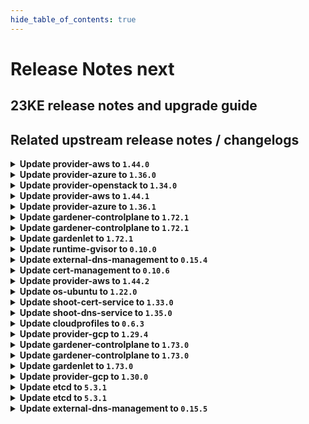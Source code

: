 ```yaml
---
hide_table_of_contents: true
---
```


# Release Notes next

## 23KE release notes and upgrade guide

## Related upstream release notes / changelogs


<details>
<summary><b>Update provider-aws to <code>1.44.0</code></b></summary>

# [gardener-extension-provider-aws]
## ✨ New Features
* *[USER]* Enable awslabs/volume-modifier-for-k8s by default ([gardener/gardener-extension-provider-aws#754](https://github.com/gardener/gardener-extension-provider-aws/pull/754), [@kon-angelo](https://github.com/kon-angelo))
* *[OPERATOR]* Flow-based infrastructure reconciliation without Terraformer ([gardener/gardener-extension-provider-aws#603](https://github.com/gardener/gardener-extension-provider-aws/pull/603), [@MartinWeindel](https://github.com/MartinWeindel))
## 🐛 Bug Fixes
* *[OPERATOR]* Allow patching events for aws-custom-route-controller ([gardener/gardener-extension-provider-aws#742](https://github.com/gardener/gardener-extension-provider-aws/pull/742), [@MartinWeindel](https://github.com/MartinWeindel))
## 📖 Documentation
* *[DEPENDENCY]* The flags which went out-of-support in MCM v0.49.0 have been cleaned up from MCM deployment yaml. ([gardener/gardener-extension-provider-aws#739](https://github.com/gardener/gardener-extension-provider-aws/pull/739), [@himanshu-kun](https://github.com/himanshu-kun))
## 🏃 Others
* *[OPERATOR]* Block public access for newly created S3 buckets. ([gardener/gardener-extension-provider-aws#738](https://github.com/gardener/gardener-extension-provider-aws/pull/738), [@shreyas-s-rao](https://github.com/shreyas-s-rao))
* *[OPERATOR]* The admission/validation component is now adapted such that it works well in garden cluster with enabled `NetworkPolicy` protection (default since `gardener/gardener@v1.71` when garden cluster is managed by `gardener-operator`). ([gardener/gardener-extension-provider-aws#747](https://github.com/gardener/gardener-extension-provider-aws/pull/747), [@rfranzke](https://github.com/rfranzke))
* *[OPERATOR]* Update go to `v1.20.4` ([gardener/gardener-extension-provider-aws#753](https://github.com/gardener/gardener-extension-provider-aws/pull/753), [@kon-angelo](https://github.com/kon-angelo))
* *[OPERATOR]* Update ebs driver to `v1.19.0` ([gardener/gardener-extension-provider-aws#754](https://github.com/gardener/gardener-extension-provider-aws/pull/754), [@kon-angelo](https://github.com/kon-angelo))
* *[OPERATOR]* The following images have been updated: ([gardener/gardener-extension-provider-aws#757](https://github.com/gardener/gardener-extension-provider-aws/pull/757), [@dkistner](https://github.com/dkistner))
  * mtu-customizer: alpine:3.16.2  → alpine:3.18.0
* *[OPERATOR]* provider-aws does now define proper `create` and `delete` timeouts for `aws_internet_gateway`. Now, these timeouts are aligned with the terraformer's timeout. Previously the timeouts were not aligned and provider-aws was not able to properly report the `aws_internet_gateway` related error. ([gardener/gardener-extension-provider-aws#761](https://github.com/gardener/gardener-extension-provider-aws/pull/761), [@ialidzhikov](https://github.com/ialidzhikov))
* *[DEPENDENCY]* The following dependency is updated: ([gardener/gardener-extension-provider-aws#749](https://github.com/gardener/gardener-extension-provider-aws/pull/749), [@shafeeqes](https://github.com/shafeeqes))
  * github.com/gardener/gardener: v1.67.1 -> v1.71.0
  * k8s.io/* : v0.26.2 -> v0.26.3
  * sigs.k8s.io/controller-runtime: v0.14.5-> v0.14.6
# [aws-custom-route-controller]
## 🏃 Others
* *[OPERATOR]* Update builder image from `golang:1.20.2` to `golang:1.20.4` ([gardener/aws-custom-route-controller#14](https://github.com/gardener/aws-custom-route-controller/pull/14), [@MartinWeindel](https://github.com/MartinWeindel))
* *[OPERATOR]* updated kubernetes dependencies from `v0.25.4` to `v0.26.4` ([gardener/aws-custom-route-controller#15](https://github.com/gardener/aws-custom-route-controller/pull/15), [@MartinWeindel](https://github.com/MartinWeindel))
* *[OPERATOR]* improved timestamp format for JSON logging; added command-line options for log level and format. ([gardener/aws-custom-route-controller#15](https://github.com/gardener/aws-custom-route-controller/pull/15), [@MartinWeindel](https://github.com/MartinWeindel))
# [machine-controller-manager]
## ⚠️ Breaking Changes
* *[OPERATOR]* Removal of the following flags (and corresponding fields in associated structs): 'machine-creation-timeout' 'machine-drain-timeout', 'machine-pv-detach-timeout', 'machine-health-timeout=10m', 'machine-safety-apiserver-statuscheck-timeout', 'machine-safety-apiserver-statuscheck-period', 'machine-safety-orphan-vms-period', 'machine-max-evict-retries', 'node-conditions', 'bootstrap-token-auth-extra-groups', 'delete-migrated-machine-class'. The MCM no longer accepts these flags since these are options handled by the Machine Controller invoked by platform specific provider launchers. ([gardener/machine-controller-manager#769](https://github.com/gardener/machine-controller-manager/pull/769), [@elankath](https://github.com/elankath))
* *[DEVELOPER]* Deletion of 'Driver.GenerateMachineClassForMigration'. Providers need to adapt to this. ([gardener/machine-controller-manager#769](https://github.com/gardener/machine-controller-manager/pull/769), [@elankath](https://github.com/elankath))
## ✨ New Features
* *[USER]* Machine object won't turn from `Pending`  to `Running` state if `node.gardener.cloud/critical-components-not-ready` taint is there on the corresponding node. ([gardener/machine-controller-manager#778](https://github.com/gardener/machine-controller-manager/pull/778), [@SimonKienzler](https://github.com/SimonKienzler))
## 🐛 Bug Fixes
* *[USER]* An edge case where all the machineSets were scaled down to zero has been dealt with. ([gardener/machine-controller-manager#803](https://github.com/gardener/machine-controller-manager/pull/803), [@himanshu-kun](https://github.com/himanshu-kun))
* *[USER]* Fix a bug in the bootstrap token creation that caused node to not be able to join the cluster due to an expired bootstrap token. ([gardener/machine-controller-manager#773](https://github.com/gardener/machine-controller-manager/pull/773), [@schrodit](https://github.com/schrodit))
* *[USER]* An edge case where all the machineSets were scaled down to zero has been dealt with. ([gardener/machine-controller-manager#804](https://github.com/gardener/machine-controller-manager/pull/804), [@himanshu-kun](https://github.com/himanshu-kun))
* *[USER]* An edge case where outdated DesiredReplicas annotation blocked a rolling update is fixed. ([gardener/machine-controller-manager#822](https://github.com/gardener/machine-controller-manager/pull/822), [@rishabh-11](https://github.com/rishabh-11))
* *[OPERATOR]* An issue causing nil pointer panic on scaleup of the machinedeployment along with trigger of rolling update, is fixed ([gardener/machine-controller-manager#817](https://github.com/gardener/machine-controller-manager/pull/817), [@himanshu-kun](https://github.com/himanshu-kun))
## 📖 Documentation
* *[DEVELOPER]* Added proposal for hot-update of resources (instance/Nic/Disk) ([gardener/machine-controller-manager#761](https://github.com/gardener/machine-controller-manager/pull/761), [@himanshu-kun](https://github.com/himanshu-kun))
## 🏃 Others
* *[OPERATOR]* `CrashloopBackoff` machines will turn to `Running` quicker ([gardener/machine-controller-manager#806](https://github.com/gardener/machine-controller-manager/pull/806), [@rishabh-11](https://github.com/rishabh-11))
* *[OPERATOR]* CVE categorization for MCM has been added. ([gardener/machine-controller-manager#791](https://github.com/gardener/machine-controller-manager/pull/791), [@dkistner](https://github.com/dkistner))
* *[DEVELOPER]* The API generation now works again. Previously the API docs was generated to a location that was ignored by git and other API docs file was maintained. ([gardener/machine-controller-manager#800](https://github.com/gardener/machine-controller-manager/pull/800), [@ialidzhikov](https://github.com/ialidzhikov))
* *[DEVELOPER]* Bump `k8s.io/*` dependencies to v1.26.2 ([gardener/machine-controller-manager#792](https://github.com/gardener/machine-controller-manager/pull/792), [@afritzler](https://github.com/afritzler))
# [machine-controller-manager-provider-aws]
## ⚠️ Breaking Changes
* *[OPERATOR]* Support for migration of machineClass is dropped by the mcm-provider ([gardener/machine-controller-manager-provider-aws#118](https://github.com/gardener/machine-controller-manager-provider-aws/pull/118), [@himanshu-kun](https://github.com/himanshu-kun))
## 🐛 Bug Fixes
* *[OPERATOR]* Fix handling of capacity reservations in `MachineClass` that prevented correct scale up ([gardener/machine-controller-manager-provider-aws#115](https://github.com/gardener/machine-controller-manager-provider-aws/pull/115), [@saley89](https://github.com/saley89))
## 🏃 Others
* *[OPERATOR]* Updated golang version to 1.20.4 ([gardener/machine-controller-manager-provider-aws#121](https://github.com/gardener/machine-controller-manager-provider-aws/pull/121), [@rishabh-11](https://github.com/rishabh-11))
* *[DEPENDENCY]* upgraded dependency: ([gardener/machine-controller-manager-provider-aws#118](https://github.com/gardener/machine-controller-manager-provider-aws/pull/118), [@himanshu-kun](https://github.com/himanshu-kun))
  * github.com/gardener/machine-controller-manager -> v0.49.1
# [terraformer]
## 🏃 Others
* *[OPERATOR]* Update alpine base image to `v3.17.3` ([gardener/terraformer#136](https://github.com/gardener/terraformer/pull/136), [@kon-angelo](https://github.com/kon-angelo))
* *[OPERATOR]* Terrafomer base image has been updated from `alpine:3.17.2` to `alpine:3.18.0` ([gardener/terraformer#137](https://github.com/gardener/terraformer/pull/137), [@MartinWeindel](https://github.com/MartinWeindel))
* *[OPERATOR]* Builder base image has been updated from `golang:1.19.6` to `golang:1.20.4` ([gardener/terraformer#137](https://github.com/gardener/terraformer/pull/137), [@MartinWeindel](https://github.com/MartinWeindel))
* *[OPERATOR]* Gardener dependency has been updated from `v1.59.1` to `v1.71.2` ([gardener/terraformer#137](https://github.com/gardener/terraformer/pull/137), [@MartinWeindel](https://github.com/MartinWeindel))

</details>

<details>
<summary><b>Update provider-azure to <code>1.36.0</code></b></summary>

# [gardener-extension-provider-azure]
## 📖 Documentation
* *[DEPENDENCY]* The flags which went out-of-support in MCM v0.49.0 have been cleaned up from MCM deployment yaml. ([gardener/gardener-extension-provider-azure#674](https://github.com/gardener/gardener-extension-provider-azure/pull/674), [@himanshu-kun](https://github.com/himanshu-kun))
## 🏃 Others
* *[OPERATOR]* The admission/validation component is now adapted such that it works well in garden cluster with enabled `NetworkPolicy` protection (default since `gardener/gardener@v1.71` when garden cluster is managed by `gardener-operator`). ([gardener/gardener-extension-provider-azure#683](https://github.com/gardener/gardener-extension-provider-azure/pull/683), [@rfranzke](https://github.com/rfranzke))
* *[OPERATOR]* The following dependency has been updated: ([gardener/gardener-extension-provider-azure#685](https://github.com/gardener/gardener-extension-provider-azure/pull/685), [@acumino](https://github.com/acumino))
  * github.com/gardener/gardener 1.67.1 -> 1.70.2
* *[OPERATOR]* Update golang to `v1.20.4` ([gardener/gardener-extension-provider-azure#690](https://github.com/gardener/gardener-extension-provider-azure/pull/690), [@kon-angelo](https://github.com/kon-angelo))
* *[OPERATOR]* Update cloud-controller-manager `v1.24.17` -> `v1.24.20` ([gardener/gardener-extension-provider-azure#691](https://github.com/gardener/gardener-extension-provider-azure/pull/691), [@kon-angelo](https://github.com/kon-angelo))
* *[OPERATOR]* Update cloud-controller-manager `v1.25.11` -> `v1.25.14` ([gardener/gardener-extension-provider-azure#691](https://github.com/gardener/gardener-extension-provider-azure/pull/691), [@kon-angelo](https://github.com/kon-angelo))
* *[OPERATOR]* Update cloud-controller-manager `v1.26.7` -> `v1.26.10` ([gardener/gardener-extension-provider-azure#691](https://github.com/gardener/gardener-extension-provider-azure/pull/691), [@kon-angelo](https://github.com/kon-angelo))
* *[OPERATOR]* Update azurefile-csi `v1.26.1` -> `v1.28.0` ([gardener/gardener-extension-provider-azure#691](https://github.com/gardener/gardener-extension-provider-azure/pull/691), [@kon-angelo](https://github.com/kon-angelo))
* *[OPERATOR]* Prevent shoot clusters from being configured with calico and overlay network as this is not supported on azure ([gardener/gardener-extension-provider-azure#669](https://github.com/gardener/gardener-extension-provider-azure/pull/669), [@ScheererJ](https://github.com/ScheererJ))
* *[OPERATOR]* Restore terraform behavior to delete the azure resource group even if it contains other resources. ([gardener/gardener-extension-provider-azure#671](https://github.com/gardener/gardener-extension-provider-azure/pull/671), [@kon-angelo](https://github.com/kon-angelo))
# [machine-controller-manager]
## ⚠️ Breaking Changes
* *[OPERATOR]* Removal of the following flags (and corresponding fields in associated structs): 'machine-creation-timeout' 'machine-drain-timeout', 'machine-pv-detach-timeout', 'machine-health-timeout=10m', 'machine-safety-apiserver-statuscheck-timeout', 'machine-safety-apiserver-statuscheck-period', 'machine-safety-orphan-vms-period', 'machine-max-evict-retries', 'node-conditions', 'bootstrap-token-auth-extra-groups', 'delete-migrated-machine-class'. The MCM no longer accepts these flags since these are options handled by the Machine Controller invoked by platform specific provider launchers. ([gardener/machine-controller-manager#769](https://github.com/gardener/machine-controller-manager/pull/769), [@elankath](https://github.com/elankath))
* *[DEVELOPER]* Deletion of 'Driver.GenerateMachineClassForMigration'. Providers need to adapt to this. ([gardener/machine-controller-manager#769](https://github.com/gardener/machine-controller-manager/pull/769), [@elankath](https://github.com/elankath))
## ✨ New Features
* *[USER]* Machine object won't turn from `Pending`  to `Running` state if `node.gardener.cloud/critical-components-not-ready` taint is there on the corresponding node. ([gardener/machine-controller-manager#778](https://github.com/gardener/machine-controller-manager/pull/778), [@SimonKienzler](https://github.com/SimonKienzler))
## 🐛 Bug Fixes
* *[USER]* An edge case where all the machineSets were scaled down to zero has been dealt with. ([gardener/machine-controller-manager#804](https://github.com/gardener/machine-controller-manager/pull/804), [@himanshu-kun](https://github.com/himanshu-kun))
* *[USER]* An edge case where outdated DesiredReplicas annotation blocked a rolling update is fixed. ([gardener/machine-controller-manager#822](https://github.com/gardener/machine-controller-manager/pull/822), [@rishabh-11](https://github.com/rishabh-11))
* *[USER]* An edge case where all the machineSets were scaled down to zero has been dealt with. ([gardener/machine-controller-manager#803](https://github.com/gardener/machine-controller-manager/pull/803), [@himanshu-kun](https://github.com/himanshu-kun))
* *[USER]* Fix a bug in the bootstrap token creation that caused node to not be able to join the cluster due to an expired bootstrap token. ([gardener/machine-controller-manager#773](https://github.com/gardener/machine-controller-manager/pull/773), [@schrodit](https://github.com/schrodit))
* *[OPERATOR]* An issue causing nil pointer panic on scaleup of the machinedeployment along with trigger of rolling update, is fixed ([gardener/machine-controller-manager#817](https://github.com/gardener/machine-controller-manager/pull/817), [@himanshu-kun](https://github.com/himanshu-kun))
## 📖 Documentation
* *[DEVELOPER]* Added proposal for hot-update of resources (instance/Nic/Disk) ([gardener/machine-controller-manager#761](https://github.com/gardener/machine-controller-manager/pull/761), [@himanshu-kun](https://github.com/himanshu-kun))
## 🏃 Others
* *[OPERATOR]* `CrashloopBackoff` machines will turn to `Running` quicker ([gardener/machine-controller-manager#806](https://github.com/gardener/machine-controller-manager/pull/806), [@rishabh-11](https://github.com/rishabh-11))
* *[OPERATOR]* CVE categorization for MCM has been added. ([gardener/machine-controller-manager#791](https://github.com/gardener/machine-controller-manager/pull/791), [@dkistner](https://github.com/dkistner))
* *[DEVELOPER]* The API generation now works again. Previously the API docs was generated to a location that was ignored by git and other API docs file was maintained. ([gardener/machine-controller-manager#800](https://github.com/gardener/machine-controller-manager/pull/800), [@ialidzhikov](https://github.com/ialidzhikov))
* *[DEVELOPER]* Bump `k8s.io/*` dependencies to v1.26.2 ([gardener/machine-controller-manager#792](https://github.com/gardener/machine-controller-manager/pull/792), [@afritzler](https://github.com/afritzler))
# [machine-controller-manager-provider-azure]
## ⚠️ Breaking Changes
* *[OPERATOR]* Support for migration of machineClass is dropped by the mcm-provider ([gardener/machine-controller-manager-provider-azure#96](https://github.com/gardener/machine-controller-manager-provider-azure/pull/96), [@himanshu-kun](https://github.com/himanshu-kun))
## 🏃 Others
* *[USER]* Updated golang version to 1.20.4 ([gardener/machine-controller-manager-provider-azure#99](https://github.com/gardener/machine-controller-manager-provider-azure/pull/99), [@rishabh-11](https://github.com/rishabh-11))
* *[OPERATOR]* CVE categorization for mcm-provider-azure has been added. ([gardener/machine-controller-manager-provider-azure#82](https://github.com/gardener/machine-controller-manager-provider-azure/pull/82), [@dkistner](https://github.com/dkistner))
* *[OPERATOR]* removed the use of `defer` in printing logs for resource creation methods ([gardener/machine-controller-manager-provider-azure#87](https://github.com/gardener/machine-controller-manager-provider-azure/pull/87), [@rishabh-11](https://github.com/rishabh-11))
* *[DEPENDENCY]* upgraded dependency: ([gardener/machine-controller-manager-provider-azure#96](https://github.com/gardener/machine-controller-manager-provider-azure/pull/96), [@himanshu-kun](https://github.com/himanshu-kun))
  * github.com/gardener/machine-controller-manager -> v0.49.1
## 📰 Noteworthy
* *[USER]* Fixed VM creation and update when `sshAccess` is disabled. ([gardener/machine-controller-manager-provider-azure#80](https://github.com/gardener/machine-controller-manager-provider-azure/pull/80), [@AleksandarSavchev](https://github.com/AleksandarSavchev))
# [terraformer]
## 🏃 Others
* *[OPERATOR]* Update alpine base image to `v3.17.3` ([gardener/terraformer#136](https://github.com/gardener/terraformer/pull/136), [@kon-angelo](https://github.com/kon-angelo))
* *[OPERATOR]* Terrafomer base image has been updated from `alpine:3.17.2` to `alpine:3.18.0` ([gardener/terraformer#137](https://github.com/gardener/terraformer/pull/137), [@MartinWeindel](https://github.com/MartinWeindel))
* *[OPERATOR]* Builder base image has been updated from `golang:1.19.6` to `golang:1.20.4` ([gardener/terraformer#137](https://github.com/gardener/terraformer/pull/137), [@MartinWeindel](https://github.com/MartinWeindel))
* *[OPERATOR]* Gardener dependency has been updated from `v1.59.1` to `v1.71.2` ([gardener/terraformer#137](https://github.com/gardener/terraformer/pull/137), [@MartinWeindel](https://github.com/MartinWeindel))

</details>

<details>
<summary><b>Update provider-openstack to <code>1.34.0</code></b></summary>

# [gardener-extension-provider-openstack]
## 🐛 Bug Fixes
* *[USER]* Allow changing share network section in `InfrastructureConfig` for existing cluster. ([gardener/gardener-extension-provider-openstack#633](https://github.com/gardener/gardener-extension-provider-openstack/pull/633), [@MartinWeindel](https://github.com/MartinWeindel))
* *[OPERATOR]* Add missing network policy labels to extension controller pod template ([gardener/gardener-extension-provider-openstack#607](https://github.com/gardener/gardener-extension-provider-openstack/pull/607), [@afritzler](https://github.com/afritzler))
## 📖 Documentation
* *[DEPENDENCY]* The flags which went out-of-support in MCM v0.49.0 have been cleaned up from MCM deployment yaml. ([gardener/gardener-extension-provider-openstack#610](https://github.com/gardener/gardener-extension-provider-openstack/pull/610), [@himanshu-kun](https://github.com/himanshu-kun))
## 🏃 Others
* *[OPERATOR]* Add topology awareness support for Manila ([gardener/gardener-extension-provider-openstack#613](https://github.com/gardener/gardener-extension-provider-openstack/pull/613), [@kon-angelo](https://github.com/kon-angelo))
* *[OPERATOR]* Add observability configuration for Manila CSI Driver. ([gardener/gardener-extension-provider-openstack#614](https://github.com/gardener/gardener-extension-provider-openstack/pull/614), [@kon-angelo](https://github.com/kon-angelo))
* *[OPERATOR]* The admission/validation component is now adapted such that it works well in garden cluster with enabled `NetworkPolicy` protection (default since `gardener/gardener@v1.71` when garden cluster is managed by `gardener-operator`). ([gardener/gardener-extension-provider-openstack#620](https://github.com/gardener/gardener-extension-provider-openstack/pull/620), [@rfranzke](https://github.com/rfranzke))
* *[OPERATOR]* Restrict security group ingress port-range to kubernetes node-port range ([gardener/gardener-extension-provider-openstack#621](https://github.com/gardener/gardener-extension-provider-openstack/pull/621), [@tedteng](https://github.com/tedteng))
* *[OPERATOR]* add a bastion ingress rule in the worker node security group to establish the ssh connection to fit different networks. ([gardener/gardener-extension-provider-openstack#621](https://github.com/gardener/gardener-extension-provider-openstack/pull/621), [@tedteng](https://github.com/tedteng))
* *[OPERATOR]* The bastion with try to reserve Floating IPs from the router's external subnet ([gardener/gardener-extension-provider-openstack#623](https://github.com/gardener/gardener-extension-provider-openstack/pull/623), [@kon-angelo](https://github.com/kon-angelo))
* *[OPERATOR]* Update golang to `v1.20.4` ([gardener/gardener-extension-provider-openstack#627](https://github.com/gardener/gardener-extension-provider-openstack/pull/627), [@kon-angelo](https://github.com/kon-angelo))
* *[DEPENDENCY]* The following dependency is updated: ([gardener/gardener-extension-provider-openstack#624](https://github.com/gardener/gardener-extension-provider-openstack/pull/624), [@shafeeqes](https://github.com/shafeeqes))
  * github.com/gardener/gardener: v1.67.1 -> v1.71.0
  * k8s.io/* : v0.26.2 -> v0.26.3
  * sigs.k8s.io/controller-runtime: v0.14.5-> v0.14.6
# [machine-controller-manager]
## ⚠️ Breaking Changes
* *[USER]* `node` field is removed from machine status. controller will now depend on the node label which already was present in the machine object's metadata. If you(or your controller) are dependent on the `status.node` field of the machine object, then kindly use `node` label under `.metadata.labels` ([gardener/machine-controller-manager#745](https://github.com/gardener/machine-controller-manager/pull/745), [@rishabh-11](https://github.com/rishabh-11))
* *[OPERATOR]* Removal of the following flags (and corresponding fields in associated structs): 'machine-creation-timeout' 'machine-drain-timeout', 'machine-pv-detach-timeout', 'machine-health-timeout=10m', 'machine-safety-apiserver-statuscheck-timeout', 'machine-safety-apiserver-statuscheck-period', 'machine-safety-orphan-vms-period', 'machine-max-evict-retries', 'node-conditions', 'bootstrap-token-auth-extra-groups', 'delete-migrated-machine-class'. The MCM no longer accepts these flags since these are options handled by the Machine Controller invoked by platform specific provider launchers. ([gardener/machine-controller-manager#769](https://github.com/gardener/machine-controller-manager/pull/769), [@elankath](https://github.com/elankath))
* *[DEVELOPER]* Deletion of 'Driver.GenerateMachineClassForMigration'. Providers need to adapt to this. ([gardener/machine-controller-manager#769](https://github.com/gardener/machine-controller-manager/pull/769), [@elankath](https://github.com/elankath))
## ✨ New Features
* *[USER]* Machine object won't turn from `Pending`  to `Running` state if `node.gardener.cloud/critical-components-not-ready` taint is there on the corresponding node. ([gardener/machine-controller-manager#778](https://github.com/gardener/machine-controller-manager/pull/778), [@SimonKienzler](https://github.com/SimonKienzler))
* *[USER]* MachineDeployment would now have `Progressing` condition even when no progress Deadline is specified. This condition would never go to the reason `ProgressDeadlineExceeded` in that case. ([gardener/machine-controller-manager#762](https://github.com/gardener/machine-controller-manager/pull/762), [@himanshu-kun](https://github.com/himanshu-kun))
* *[OPERATOR]* Using `kubectl get machines` will display `Node` of the corresponding machine as a column. If `-owide` flag is used then the corresponding `ProviderID` will also be displayed. ([gardener/machine-controller-manager#746](https://github.com/gardener/machine-controller-manager/pull/746), [@rishabh-11](https://github.com/rishabh-11))
* *[OPERATOR]* Added new short names for machine(mc), machineClass(mcc), machineDeployment(mcd), and machineSet(mcs) resources. ([gardener/machine-controller-manager#749](https://github.com/gardener/machine-controller-manager/pull/749), [@rishabh-11](https://github.com/rishabh-11))
## 🐛 Bug Fixes
* *[USER]* An edge case where all the machineSets were scaled down to zero has been dealt with. ([gardener/machine-controller-manager#803](https://github.com/gardener/machine-controller-manager/pull/803), [@himanshu-kun](https://github.com/himanshu-kun))
* *[USER]* Fix a bug in the bootstrap token creation that caused node to not be able to join the cluster due to an expired bootstrap token. ([gardener/machine-controller-manager#773](https://github.com/gardener/machine-controller-manager/pull/773), [@schrodit](https://github.com/schrodit))
* *[USER]* Fix a bug in the bootstrap token creation that caused node to not be able to join the cluster due to an expired bootstrap token. ([gardener/machine-controller-manager#777](https://github.com/gardener/machine-controller-manager/pull/777), [@himanshu-kun](https://github.com/himanshu-kun))
* *[USER]* An edge case where all the machineSets were scaled down to zero has been dealt with. ([gardener/machine-controller-manager#804](https://github.com/gardener/machine-controller-manager/pull/804), [@himanshu-kun](https://github.com/himanshu-kun))
* *[USER]* An edge case where outdated DesiredReplicas annotation blocked a rolling update is fixed. ([gardener/machine-controller-manager#822](https://github.com/gardener/machine-controller-manager/pull/822), [@rishabh-11](https://github.com/rishabh-11))
* *[OPERATOR]* An issue causing nil pointer panic on scaleup of the machinedeployment along with trigger of rolling update, is fixed ([gardener/machine-controller-manager#817](https://github.com/gardener/machine-controller-manager/pull/817), [@himanshu-kun](https://github.com/himanshu-kun))
## 📖 Documentation
* *[DEVELOPER]* Added proposal for hot-update of resources (instance/Nic/Disk) ([gardener/machine-controller-manager#761](https://github.com/gardener/machine-controller-manager/pull/761), [@himanshu-kun](https://github.com/himanshu-kun))
## 🏃 Others
* *[USER]* Updated golang version to v1.19.2 ([gardener/machine-controller-manager#753](https://github.com/gardener/machine-controller-manager/pull/753), [@rishabh-11](https://github.com/rishabh-11))
* *[USER]* If during a rolling update scale-up is done, MCM scales up only the new machineSet, while in case of scale-down the scale-down amount is split among old machineSets, in proportion to their sizes. ([gardener/machine-controller-manager#765](https://github.com/gardener/machine-controller-manager/pull/765), [@himanshu-kun](https://github.com/himanshu-kun))
* *[OPERATOR]* `CrashloopBackoff` machines will turn to `Running` quicker ([gardener/machine-controller-manager#806](https://github.com/gardener/machine-controller-manager/pull/806), [@rishabh-11](https://github.com/rishabh-11))
* *[OPERATOR]* CVE categorization for MCM has been added. ([gardener/machine-controller-manager#791](https://github.com/gardener/machine-controller-manager/pull/791), [@dkistner](https://github.com/dkistner))
* *[DEVELOPER]* The API generation now works again. Previously the API docs was generated to a location that was ignored by git and other API docs file was maintained. ([gardener/machine-controller-manager#800](https://github.com/gardener/machine-controller-manager/pull/800), [@ialidzhikov](https://github.com/ialidzhikov))
* *[DEVELOPER]* Bump `k8s.io/*` dependencies to v1.26.2 ([gardener/machine-controller-manager#792](https://github.com/gardener/machine-controller-manager/pull/792), [@afritzler](https://github.com/afritzler))
* *[DEVELOPER]* go version updated to 1.19.4 in pipeline and Dockerfile ([gardener/machine-controller-manager#766](https://github.com/gardener/machine-controller-manager/pull/766), [@himanshu-kun](https://github.com/himanshu-kun))
# [machine-controller-manager-provider-openstack]
## ⚠️ Breaking Changes
* *[OPERATOR]* Support for migration of machineClass is dropped by the mcm-provider ([gardener/machine-controller-manager-provider-openstack#89](https://github.com/gardener/machine-controller-manager-provider-openstack/pull/89), [@kon-angelo](https://github.com/kon-angelo))
## 🏃 Others
* *[USER]* Updated golang version to v1.19.4 ([gardener/machine-controller-manager-provider-openstack#75](https://github.com/gardener/machine-controller-manager-provider-openstack/pull/75), [@rishabh-11](https://github.com/rishabh-11))
* *[USER]* Update golang to `v1.20.4` ([gardener/machine-controller-manager-provider-openstack#90](https://github.com/gardener/machine-controller-manager-provider-openstack/pull/90), [@kon-angelo](https://github.com/kon-angelo))
* *[OPERATOR]* CVE categorization for mcm-provider-openstack has been added. ([gardener/machine-controller-manager-provider-openstack#81](https://github.com/gardener/machine-controller-manager-provider-openstack/pull/81), [@dkistner](https://github.com/dkistner))
* *[DEPENDENCY]* Revendor gardener to `v1.69.3` ([gardener/machine-controller-manager-provider-openstack#89](https://github.com/gardener/machine-controller-manager-provider-openstack/pull/89), [@kon-angelo](https://github.com/kon-angelo))
* *[DEPENDENCY]* Revendor MCM to `v0.49.0` ([gardener/machine-controller-manager-provider-openstack#89](https://github.com/gardener/machine-controller-manager-provider-openstack/pull/89), [@kon-angelo](https://github.com/kon-angelo))
* *[DEPENDENCY]* upgraded dependency: ([gardener/machine-controller-manager-provider-openstack#92](https://github.com/gardener/machine-controller-manager-provider-openstack/pull/92), [@himanshu-kun](https://github.com/himanshu-kun))
  * github.com/gardener/machine-controller-manager -> v0.49.1
# [terraformer]
## 🏃 Others
* *[OPERATOR]* Update alpine base image to `v3.17.3` ([gardener/terraformer#136](https://github.com/gardener/terraformer/pull/136), [@kon-angelo](https://github.com/kon-angelo))
* *[OPERATOR]* Terrafomer base image has been updated from `alpine:3.17.2` to `alpine:3.18.0` ([gardener/terraformer#137](https://github.com/gardener/terraformer/pull/137), [@MartinWeindel](https://github.com/MartinWeindel))
* *[OPERATOR]* Builder base image has been updated from `golang:1.19.6` to `golang:1.20.4` ([gardener/terraformer#137](https://github.com/gardener/terraformer/pull/137), [@MartinWeindel](https://github.com/MartinWeindel))
* *[OPERATOR]* Gardener dependency has been updated from `v1.59.1` to `v1.71.2` ([gardener/terraformer#137](https://github.com/gardener/terraformer/pull/137), [@MartinWeindel](https://github.com/MartinWeindel))

</details>

<details>
<summary><b>Update provider-aws to <code>1.44.1</code></b></summary>

# [gardener-extension-provider-aws]
## 🐛 Bug Fixes
* *[OPERATOR]* Fix the name of the aws-csi-volume-modifier container the in the respective VPA resource. ([gardener/gardener-extension-provider-aws#764](https://github.com/gardener/gardener-extension-provider-aws/pull/764), [@kon-angelo](https://github.com/kon-angelo))

</details>

<details>
<summary><b>Update provider-azure to <code>1.36.1</code></b></summary>

# [gardener-extension-provider-azure]
## 🏃 Others
* *[OPERATOR]* Add calico scheme to azure-validator. ([gardener/gardener-extension-provider-azure#697](https://github.com/gardener/gardener-extension-provider-azure/pull/697), [@kon-angelo](https://github.com/kon-angelo))

</details>

<details>
<summary><b>Update gardener-controlplane to <code>1.72.1</code></b></summary>

# [gardener]
## 🐛 Bug Fixes
* *[USER]* Webhooks remediator sets the timeoutSeonds to 3 seconds for webhook affecting lease resources in `kube-system` namespace only if there is no objectSelector provided in webhook. ([gardener/gardener#8045](https://github.com/gardener/gardener/pull/8045), [@gardener-ci-robot](https://github.com/gardener-ci-robot))
* *[OPERATOR]* A bug has been fixed in the [HighAvailabilityConfig-Webhook](https://github.com/gardener/gardener/blob/master/docs/concepts/resource-manager.md#high-availability-config) which caused duplicated entries for zone affinities. ([gardener/gardener#8049](https://github.com/gardener/gardener/pull/8049), [@gardener-ci-robot](https://github.com/gardener-ci-robot))
## 🏃 Others
* *[OPERATOR]* The worker count for the [NetworkPolicy controller](https://github.com/gardener/gardener/blob/master/docs/concepts/resource-manager.md#networkpolicy-controller) in GRM was increased to `20`. This is necessary to create and update `NetworkPolicies` in time, esp. on larger seed clusters. ([gardener/gardener#8044](https://github.com/gardener/gardener/pull/8044), [@timuthy](https://github.com/timuthy))

</details>

<details>
<summary><b>Update gardener-controlplane to <code>1.72.1</code></b></summary>

# [gardener]
## 🐛 Bug Fixes
* *[USER]* Webhooks remediator sets the timeoutSeonds to 3 seconds for webhook affecting lease resources in `kube-system` namespace only if there is no objectSelector provided in webhook. ([gardener/gardener#8045](https://github.com/gardener/gardener/pull/8045), [@gardener-ci-robot](https://github.com/gardener-ci-robot))
* *[OPERATOR]* A bug has been fixed in the [HighAvailabilityConfig-Webhook](https://github.com/gardener/gardener/blob/master/docs/concepts/resource-manager.md#high-availability-config) which caused duplicated entries for zone affinities. ([gardener/gardener#8049](https://github.com/gardener/gardener/pull/8049), [@gardener-ci-robot](https://github.com/gardener-ci-robot))
## 🏃 Others
* *[OPERATOR]* The worker count for the [NetworkPolicy controller](https://github.com/gardener/gardener/blob/master/docs/concepts/resource-manager.md#networkpolicy-controller) in GRM was increased to `20`. This is necessary to create and update `NetworkPolicies` in time, esp. on larger seed clusters. ([gardener/gardener#8044](https://github.com/gardener/gardener/pull/8044), [@timuthy](https://github.com/timuthy))

</details>

<details>
<summary><b>Update gardenlet to <code>1.72.1</code></b></summary>

# [gardener]
## 🐛 Bug Fixes
* *[USER]* Webhooks remediator sets the timeoutSeonds to 3 seconds for webhook affecting lease resources in `kube-system` namespace only if there is no objectSelector provided in webhook. ([gardener/gardener#8045](https://github.com/gardener/gardener/pull/8045), [@gardener-ci-robot](https://github.com/gardener-ci-robot))
* *[OPERATOR]* A bug has been fixed in the [HighAvailabilityConfig-Webhook](https://github.com/gardener/gardener/blob/master/docs/concepts/resource-manager.md#high-availability-config) which caused duplicated entries for zone affinities. ([gardener/gardener#8049](https://github.com/gardener/gardener/pull/8049), [@gardener-ci-robot](https://github.com/gardener-ci-robot))
## 🏃 Others
* *[OPERATOR]* The worker count for the [NetworkPolicy controller](https://github.com/gardener/gardener/blob/master/docs/concepts/resource-manager.md#networkpolicy-controller) in GRM was increased to `20`. This is necessary to create and update `NetworkPolicies` in time, esp. on larger seed clusters. ([gardener/gardener#8044](https://github.com/gardener/gardener/pull/8044), [@timuthy](https://github.com/timuthy))

</details>

<details>
<summary><b>Update runtime-gvisor to <code>0.10.0</code></b></summary>

# [gardener-extension-runtime-gvisor]
## 🐛 Bug Fixes
* *[OPERATOR]* The stale healthcheck conditions from the `runtime-gvisor` extension are now properly cleaned up. ([gardener/gardener-extension-runtime-gvisor#79](https://github.com/gardener/gardener-extension-runtime-gvisor/pull/79), [@shafeeqes](https://github.com/shafeeqes))
## 🏃 Others
* *[OPERATOR]* Added NoExecute/NoSchedule tolerations to the gvisor daemonset to prevent reporting of `misscheduled` pods on node scale-down operations. ([gardener/gardener-extension-runtime-gvisor#81](https://github.com/gardener/gardener-extension-runtime-gvisor/pull/81), [@bd3lage](https://github.com/bd3lage))
* *[OPERATOR]* The gVisor runtime extension is now built with Golang 1.20 and uses Gardener 1.70.2 libraries. ([gardener/gardener-extension-runtime-gvisor#83](https://github.com/gardener/gardener-extension-runtime-gvisor/pull/83), [@MrBatschner](https://github.com/MrBatschner))
* *[DEPENDENCY]* The following dependency is updated: ([gardener/gardener-extension-runtime-gvisor#79](https://github.com/gardener/gardener-extension-runtime-gvisor/pull/79), [@shafeeqes](https://github.com/shafeeqes))
  * github.com/gardener/gardener: v1.65.0 -> v1.65.3

</details>

<details>
<summary><b>Update external-dns-management to <code>0.15.4</code></b></summary>

# [external-dns-management]
## 🏃 Others
* *[OPERATOR]* The Helm chart is now adapted such that it works well in garden cluster with enabled `NetworkPolicy` protection (default since `gardener/gardener@v1.71` when garden cluster is managed by `gardener-operator`). ([gardener/external-dns-management#306](https://github.com/gardener/external-dns-management/pull/306), [@rfranzke](https://github.com/rfranzke))
* *[OPERATOR]* Bump builder image from `golang:1.20.4` to `golang:1.20.5` ([gardener/external-dns-management#308](https://github.com/gardener/external-dns-management/pull/308), [@MartinWeindel](https://github.com/MartinWeindel))

</details>

<details>
<summary><b>Update cert-management to <code>0.10.6</code></b></summary>

# [cert-management]
## ✨ New Features
* *[OPERATOR]* Added metrics named `cert_management_cert_object_expire` for certificate expiration date. ([gardener/cert-management#131](https://github.com/gardener/cert-management/pull/131), [@MartinWeindel](https://github.com/MartinWeindel))
## 🏃 Others
* *[OPERATOR]* The Helm chart is now adapted such that it works well in garden cluster with enabled `NetworkPolicy` protection (default since `gardener/gardener@v1.71` when garden cluster is managed by `gardener-operator`). ([gardener/cert-management#128](https://github.com/gardener/cert-management/pull/128), [@rfranzke](https://github.com/rfranzke))
* *[OPERATOR]* Updated golang builder image from version `1.20.4` to `1.20.5`. ([gardener/cert-management#131](https://github.com/gardener/cert-management/pull/131), [@MartinWeindel](https://github.com/MartinWeindel))

</details>

<details>
<summary><b>Update provider-aws to <code>1.44.2</code></b></summary>

# [gardener-extension-provider-aws]
## 🐛 Bug Fixes
* *[OPERATOR]* Handle S3 bucket policy IAM ARN for China and GovCloud (US) regions. ([gardener/gardener-extension-provider-aws#769](https://github.com/gardener/gardener-extension-provider-aws/pull/769), [@kon-angelo](https://github.com/kon-angelo))

</details>

<details>
<summary><b>Update os-ubuntu to <code>1.22.0</code></b></summary>

# [gardener-extension-os-ubuntu]
## 🏃 Others
* *[OPERATOR]* The Ubuntu OS extension is now built with Golang 1.20 and uses Gardener 1.70.2 libraries. ([gardener/gardener-extension-os-ubuntu#81](https://github.com/gardener/gardener-extension-os-ubuntu/pull/81), [@MrBatschner](https://github.com/MrBatschner))

</details>

<details>
<summary><b>Update shoot-cert-service to <code>1.33.0</code></b></summary>

# [gardener-extension-shoot-cert-service]
## ✨ New Features
* *[USER]* The `shoot-cert-service` extension now supports workerless `Shoot`s. ([gardener/gardener-extension-shoot-cert-service#164](https://github.com/gardener/gardener-extension-shoot-cert-service/pull/164), [@acumino](https://github.com/acumino))
## 🏃 Others
* *[OPERATOR]* Add dashboard panel for certificate object expire date. ([gardener/gardener-extension-shoot-cert-service#166](https://github.com/gardener/gardener-extension-shoot-cert-service/pull/166), [@MartinWeindel](https://github.com/MartinWeindel))
* *[OPERATOR]* Updated golang from version `1.20.4` to `1.20.5`. ([gardener/gardener-extension-shoot-cert-service#166](https://github.com/gardener/gardener-extension-shoot-cert-service/pull/166), [@MartinWeindel](https://github.com/MartinWeindel))
* *[OPERATOR]* Old and obsolete logging configurations are cleaned up. ([gardener/gardener-extension-shoot-cert-service#168](https://github.com/gardener/gardener-extension-shoot-cert-service/pull/168), [@vlvasilev](https://github.com/vlvasilev))
* *[DEPENDENCY]* The following dependency is updated: ([gardener/gardener-extension-shoot-cert-service#164](https://github.com/gardener/gardener-extension-shoot-cert-service/pull/164), [@acumino](https://github.com/acumino))
  * github.com/gardener/gardener: v1.65.3 -> v1.71.0
  * k8s.io/* : v0.26.1 -> v0.26.3
  * sigs.k8s.io/controller-runtime: v0.14.4-> v0.14.6
# [cert-management]
## ✨ New Features
* *[OPERATOR]* Added metrics named `cert_management_cert_object_expire` for certificate expiration date. ([gardener/cert-management#131](https://github.com/gardener/cert-management/pull/131), [@MartinWeindel](https://github.com/MartinWeindel))
## 🏃 Others
* *[OPERATOR]* The Helm chart is now adapted such that it works well in garden cluster with enabled `NetworkPolicy` protection (default since `gardener/gardener@v1.71` when garden cluster is managed by `gardener-operator`). ([gardener/cert-management#128](https://github.com/gardener/cert-management/pull/128), [@rfranzke](https://github.com/rfranzke))
* *[OPERATOR]* Updated golang builder image from version `1.20.4` to `1.20.5`. ([gardener/cert-management#131](https://github.com/gardener/cert-management/pull/131), [@MartinWeindel](https://github.com/MartinWeindel))

</details>

<details>
<summary><b>Update shoot-dns-service to <code>1.35.0</code></b></summary>

# [gardener-extension-shoot-dns-service]
## 🏃 Others
* *[OPERATOR]* Update golang image from version `1.20.4` to `1.20.5`. ([gardener/gardener-extension-shoot-dns-service#214](https://github.com/gardener/gardener-extension-shoot-dns-service/pull/214), [@MartinWeindel](https://github.com/MartinWeindel))
* *[OPERATOR]* Old and obsolete logging configurations are cleaned up. ([gardener/gardener-extension-shoot-dns-service#215](https://github.com/gardener/gardener-extension-shoot-dns-service/pull/215), [@vlvasilev](https://github.com/vlvasilev))
# [external-dns-management]
## 🏃 Others
* *[OPERATOR]* The Helm chart is now adapted such that it works well in garden cluster with enabled `NetworkPolicy` protection (default since `gardener/gardener@v1.71` when garden cluster is managed by `gardener-operator`). ([gardener/external-dns-management#306](https://github.com/gardener/external-dns-management/pull/306), [@rfranzke](https://github.com/rfranzke))
* *[OPERATOR]* Bump builder image from `golang:1.20.4` to `golang:1.20.5` ([gardener/external-dns-management#308](https://github.com/gardener/external-dns-management/pull/308), [@MartinWeindel](https://github.com/MartinWeindel))

</details>

<details>
<summary><b>Update cloudprofiles to <code>0.6.3</code></b></summary>

## What's Changed
* Deprecates old versions automatically (instead of removing) by @23t-machine-user in https://github.com/gardener-community/cloudprofiles/pull/24


**Full Changelog**: https://github.com/gardener-community/cloudprofiles/compare/0.6.2...0.6.3

</details>

<details>
<summary><b>Update provider-gcp to <code>1.29.4</code></b></summary>

# [gardener-extension-provider-gcp]
## 🏃 Others
* *[OPERATOR]* The following dependencies were updated: ([gardener/gardener-extension-provider-gcp#620](https://github.com/gardener/gardener-extension-provider-gcp/pull/620), [@vpnachev](https://github.com/vpnachev))
  * registry.k8s.io/cloud-provider-gcp/gcp-compute-persistent-disk-csi-driver v1.9.4 -> v1.9.5

</details>

<details>
<summary><b>Update gardener-controlplane to <code>1.73.0</code></b></summary>

# [gardener]
## ⚠️ Breaking Changes
* *[OPERATOR]* The field `.spec.secretRef` in the `Seed` API has been deprecated and will be removed in a future release of Gardener. ([gardener/gardener#8064](https://github.com/gardener/gardener/pull/8064), [@acumino](https://github.com/acumino))
* *[OPERATOR]* Before upgrading to this gardener version, operators should configure `gardener-apiserver` to encrypt the `internalsecrets.core.gardener.cloud` resource in etcd. ([gardener/gardener#8078](https://github.com/gardener/gardener/pull/8078), [@timebertt](https://github.com/timebertt))
* *[OPERATOR]* The GA-ed feature gates `SeedChange` and `CopyEtcdBackupsDuringControlPlaneMigration` have been removed. ([gardener/gardener#8008](https://github.com/gardener/gardener/pull/8008), [@rfranzke](https://github.com/rfranzke))
* *[OPERATOR]* The feature gates `FullNetworkPolicies` and `HAControlPlanes` have been promoted to GA and are now locked to "unconditionally enabled". ([gardener/gardener#8008](https://github.com/gardener/gardener/pull/8008), [@rfranzke](https://github.com/rfranzke))
* *[OPERATOR]* The deprecated feature gate `APIServerSNI` has been removed. ([gardener/gardener#8062](https://github.com/gardener/gardener/pull/8062), [@rfranzke](https://github.com/rfranzke))
* *[DEVELOPER]* Functions `controllerutils.GetAndCreateOrMergePatch`, `controllerutils.GetAndCreateOrStrategicMergePatch`, `controllerutils.CreateOrGetAndMergePatch` and `controllerutils.CreateOrGetAndStrategicMergePatch` were incompatibly changed and now accept a `controllerutils.PatchOption` instead of `client.MergeFromOption`. ([gardener/gardener#8043](https://github.com/gardener/gardener/pull/8043), [@timuthy](https://github.com/timuthy))
  * If your controllers use one of these functions with `client.MergeFromOption`, you should update it to `controllerutils.PatchOption`.
  * The `controllerutils.PatchOption` can hold two options today:
  * `client.MergeFromOption` which is passed to the underlying patch function.
  * `controllerutils.SkipEmptyPatch` which prevents sending empty patches (`{}`).
## ✨ New Features
* *[OPERATOR]* A new alpha feature gate `DisableScalingClassesForShoots` has been introduced on `gardenlet`. If turned on, initial resource requests for `kube-apiserver`s of shoot clusters running on seed clusters which enable the `HVPA` feature gate are assigned statically and no longer by a scaling class determined by maximum node count. This helps to reduce resource waste for clusters with little usage. ([gardener/gardener#8003](https://github.com/gardener/gardener/pull/8003), [@voelzmo](https://github.com/voelzmo))
* *[OPERATOR]* A new alpha feature gate named `MachineControllerManagerDeployment` has been introduced in `gardenlet`. Only enable it when all registered provider extensions in your landscape support this feature. ([gardener/gardener#8018](https://github.com/gardener/gardener/pull/8018), [@rfranzke](https://github.com/rfranzke))
* *[OPERATOR]* gardener-apiserver now exposes a new `core.gardener.cloud/v1beta1.InternalSecret` API, see the [documentation](https://github.com/gardener/gardener/blob/master/docs/concepts/apiserver.md#internalsecrets) for more information. ([gardener/gardener#8025](https://github.com/gardener/gardener/pull/8025), [@timebertt](https://github.com/timebertt))
* *[OPERATOR]* The `gardenlet`'s `ManagedSeed` controller now cleans up the referred seed secret when `.spec.secretRef` is unset in the seed template. ([gardener/gardener#8039](https://github.com/gardener/gardener/pull/8039), [@shafeeqes](https://github.com/shafeeqes))
* *[DEVELOPER]* It is now easier to annotate `Service`s related to extensions serving webhook handlers that must be reached by `kube-apiserver`s running in separate namespaces such that the respective network traffic gets allowed. Please refer to [this guide](https://github.com/gardener/gardener/blob/master/docs/usage/network_policies.md#webhook-servers) for all information. Extensions serving shoot webhook should make use of this new approach - the old functionality deploying dedicated `NetworkPolicy`s is deprecated and will be removed in the future. ([gardener/gardener#8076](https://github.com/gardener/gardener/pull/8076), [@rfranzke](https://github.com/rfranzke))
* *[DEVELOPER]* `gardenlet`'s `ControllerInstallation` controller now populates the feature gate of `gardenlet` via the Helm values to extensions when they are getting installed. The information is populated via the `.gardener.gardenlet.featureGates` key. It contains a map whose keys are feature gates names and whose values are booleans (depicting the enablement status). ([gardener/gardener#8011](https://github.com/gardener/gardener/pull/8011), [@rfranzke](https://github.com/rfranzke))
* *[DEVELOPER]* Provider extensions should be adapted such that they only inject their provider-specific `machine-controller-manager` sidecar container into the `machine-controller-manager` deployment instead of managing the full deployment themselves. In the future, `gardenlet` will take over managing it. Please see https://github.com/gardener/gardener/pull/8019 for an example how `provider-local` was adapted and replicate it for your provider extensions. ([gardener/gardener#8018](https://github.com/gardener/gardener/pull/8018), [@rfranzke](https://github.com/rfranzke))
* *[DEVELOPER]* Provider extensions should be adapted such that they no longer perform health checks specific to the `machine-controller-manager` deployment or the machines/nodes. In the future, `gardenlet` will take over performing these checks. Please see https://github.com/gardener/gardener/pull/8019 for an example how `provider-local` was adapted and replicate it for your provider extensions. ([gardener/gardener#8056](https://github.com/gardener/gardener/pull/8056), [@rfranzke](https://github.com/rfranzke))
## 🐛 Bug Fixes
* *[USER]* A bug causing the shoot provider label in the infrastructure secret to not get cleaned up is now fixed. ([gardener/gardener#7994](https://github.com/gardener/gardener/pull/7994), [@shafeeqes](https://github.com/shafeeqes))
* *[USER]* Webhooks remediator sets the timeoutSeonds to 3 seconds for webhook affecting lease resources in `kube-system` namespace only if there is no objectSelector provided in webhook. ([gardener/gardener#8034](https://github.com/gardener/gardener/pull/8034), [@acumino](https://github.com/acumino))
* *[OPERATOR]* A bug has been fixed in the `garden/fluent-bit` that caused a failure in creating `networkpolicies` for scraping metrics. ([gardener/gardener#8069](https://github.com/gardener/gardener/pull/8069), [@timuthy](https://github.com/timuthy))
* *[OPERATOR]* A bug has been fixed in the [HighAvailabilityConfig-Webhook](https://github.com/gardener/gardener/blob/master/docs/concepts/resource-manager.md#high-availability-config) which caused duplicated entries for zone affinities. ([gardener/gardener#8042](https://github.com/gardener/gardener/pull/8042), [@timuthy](https://github.com/timuthy))
* *[OPERATOR]* The `terraformer` library will now skip deletion of the Terraformer pod when the request context has been canceled. This change aims to prevent inconsistencies in Terraform state by attempting to allow uninterrupted execution of healthy Terraformer pods. ([gardener/gardener#8059](https://github.com/gardener/gardener/pull/8059), [@kon-angelo](https://github.com/kon-angelo))
* *[DEVELOPER]* `pkg/resourcemanager/controller/garbagecollector/references.InjectAnnotations` now also handles `pods.spec.imagePullSecrets`. ([gardener/gardener#8028](https://github.com/gardener/gardener/pull/8028), [@vpnachev](https://github.com/vpnachev))
## 🏃 Others
* *[OPERATOR]* The shoot namespace in seeds is redeployed during shoot deletion to update the zones in use. ([gardener/gardener#8079](https://github.com/gardener/gardener/pull/8079), [@timuthy](https://github.com/timuthy))
* *[OPERATOR]* `nginx-ingress-controller-seed` image is updated to `v1.8.0` for `1.24.x+` seeds. ([gardener/gardener#8021](https://github.com/gardener/gardener/pull/8021), [@shafeeqes](https://github.com/shafeeqes))
* *[OPERATOR]* The following image is updated: ([gardener/gardener#8029](https://github.com/gardener/gardener/pull/8029), [@nickytd](https://github.com/nickytd))
  * quay.io/brancz/kube-rbac-proxy: v0.14.0 -> v0.14.2
* *[OPERATOR]* The worker count for the [NetworkPolicy controller](https://github.com/gardener/gardener/blob/master/docs/concepts/resource-manager.md#networkpolicy-controller) in GRM was increased to `20`. This is necessary to create and update `NetworkPolicies` in time, esp. on larger seed clusters. ([gardener/gardener#8035](https://github.com/gardener/gardener/pull/8035), [@timuthy](https://github.com/timuthy))
* *[DEVELOPER]* `gardenlet` is taking over management of the `CustomResourceDefinition`s for the `machine.sapcloud.io/v1alpha1` API group, hence extensions do no longer need to take care. Consequently, the `extensions/pkg/controller/worker.Options` struct as well as the `extensions/pkg/controller/worker.ApplyMachineResources{ForConfig}` functions are deprecated and will be removed in a future release. ([gardener/gardener#8015](https://github.com/gardener/gardener/pull/8015), [@rfranzke](https://github.com/rfranzke))
* *[DEVELOPER]* Go version is updated to 1.20.5. ([gardener/gardener#8037](https://github.com/gardener/gardener/pull/8037), [@shafeeqes](https://github.com/shafeeqes))
* *[DEVELOPER]* The kind clusters are now unified to use `garden.local.gardener.cloud` DNS name in the containerd config when configuring registry mirror hostnames. Previously, to access the pull through registry cache some kind clusters were configured to use `garden.local.gardener.cloud`, others - the Node name of the control plane Node. ([gardener/gardener#8063](https://github.com/gardener/gardener/pull/8063), [@ialidzhikov](https://github.com/ialidzhikov))

</details>

<details>
<summary><b>Update gardener-controlplane to <code>1.73.0</code></b></summary>

# [gardener]
## ⚠️ Breaking Changes
* *[OPERATOR]* The field `.spec.secretRef` in the `Seed` API has been deprecated and will be removed in a future release of Gardener. ([gardener/gardener#8064](https://github.com/gardener/gardener/pull/8064), [@acumino](https://github.com/acumino))
* *[OPERATOR]* Before upgrading to this gardener version, operators should configure `gardener-apiserver` to encrypt the `internalsecrets.core.gardener.cloud` resource in etcd. ([gardener/gardener#8078](https://github.com/gardener/gardener/pull/8078), [@timebertt](https://github.com/timebertt))
* *[OPERATOR]* The GA-ed feature gates `SeedChange` and `CopyEtcdBackupsDuringControlPlaneMigration` have been removed. ([gardener/gardener#8008](https://github.com/gardener/gardener/pull/8008), [@rfranzke](https://github.com/rfranzke))
* *[OPERATOR]* The feature gates `FullNetworkPolicies` and `HAControlPlanes` have been promoted to GA and are now locked to "unconditionally enabled". ([gardener/gardener#8008](https://github.com/gardener/gardener/pull/8008), [@rfranzke](https://github.com/rfranzke))
* *[OPERATOR]* The deprecated feature gate `APIServerSNI` has been removed. ([gardener/gardener#8062](https://github.com/gardener/gardener/pull/8062), [@rfranzke](https://github.com/rfranzke))
* *[DEVELOPER]* Functions `controllerutils.GetAndCreateOrMergePatch`, `controllerutils.GetAndCreateOrStrategicMergePatch`, `controllerutils.CreateOrGetAndMergePatch` and `controllerutils.CreateOrGetAndStrategicMergePatch` were incompatibly changed and now accept a `controllerutils.PatchOption` instead of `client.MergeFromOption`. ([gardener/gardener#8043](https://github.com/gardener/gardener/pull/8043), [@timuthy](https://github.com/timuthy))
  * If your controllers use one of these functions with `client.MergeFromOption`, you should update it to `controllerutils.PatchOption`.
  * The `controllerutils.PatchOption` can hold two options today:
  * `client.MergeFromOption` which is passed to the underlying patch function.
  * `controllerutils.SkipEmptyPatch` which prevents sending empty patches (`{}`).
## ✨ New Features
* *[OPERATOR]* A new alpha feature gate `DisableScalingClassesForShoots` has been introduced on `gardenlet`. If turned on, initial resource requests for `kube-apiserver`s of shoot clusters running on seed clusters which enable the `HVPA` feature gate are assigned statically and no longer by a scaling class determined by maximum node count. This helps to reduce resource waste for clusters with little usage. ([gardener/gardener#8003](https://github.com/gardener/gardener/pull/8003), [@voelzmo](https://github.com/voelzmo))
* *[OPERATOR]* A new alpha feature gate named `MachineControllerManagerDeployment` has been introduced in `gardenlet`. Only enable it when all registered provider extensions in your landscape support this feature. ([gardener/gardener#8018](https://github.com/gardener/gardener/pull/8018), [@rfranzke](https://github.com/rfranzke))
* *[OPERATOR]* gardener-apiserver now exposes a new `core.gardener.cloud/v1beta1.InternalSecret` API, see the [documentation](https://github.com/gardener/gardener/blob/master/docs/concepts/apiserver.md#internalsecrets) for more information. ([gardener/gardener#8025](https://github.com/gardener/gardener/pull/8025), [@timebertt](https://github.com/timebertt))
* *[OPERATOR]* The `gardenlet`'s `ManagedSeed` controller now cleans up the referred seed secret when `.spec.secretRef` is unset in the seed template. ([gardener/gardener#8039](https://github.com/gardener/gardener/pull/8039), [@shafeeqes](https://github.com/shafeeqes))
* *[DEVELOPER]* It is now easier to annotate `Service`s related to extensions serving webhook handlers that must be reached by `kube-apiserver`s running in separate namespaces such that the respective network traffic gets allowed. Please refer to [this guide](https://github.com/gardener/gardener/blob/master/docs/usage/network_policies.md#webhook-servers) for all information. Extensions serving shoot webhook should make use of this new approach - the old functionality deploying dedicated `NetworkPolicy`s is deprecated and will be removed in the future. ([gardener/gardener#8076](https://github.com/gardener/gardener/pull/8076), [@rfranzke](https://github.com/rfranzke))
* *[DEVELOPER]* `gardenlet`'s `ControllerInstallation` controller now populates the feature gate of `gardenlet` via the Helm values to extensions when they are getting installed. The information is populated via the `.gardener.gardenlet.featureGates` key. It contains a map whose keys are feature gates names and whose values are booleans (depicting the enablement status). ([gardener/gardener#8011](https://github.com/gardener/gardener/pull/8011), [@rfranzke](https://github.com/rfranzke))
* *[DEVELOPER]* Provider extensions should be adapted such that they only inject their provider-specific `machine-controller-manager` sidecar container into the `machine-controller-manager` deployment instead of managing the full deployment themselves. In the future, `gardenlet` will take over managing it. Please see https://github.com/gardener/gardener/pull/8019 for an example how `provider-local` was adapted and replicate it for your provider extensions. ([gardener/gardener#8018](https://github.com/gardener/gardener/pull/8018), [@rfranzke](https://github.com/rfranzke))
* *[DEVELOPER]* Provider extensions should be adapted such that they no longer perform health checks specific to the `machine-controller-manager` deployment or the machines/nodes. In the future, `gardenlet` will take over performing these checks. Please see https://github.com/gardener/gardener/pull/8019 for an example how `provider-local` was adapted and replicate it for your provider extensions. ([gardener/gardener#8056](https://github.com/gardener/gardener/pull/8056), [@rfranzke](https://github.com/rfranzke))
## 🐛 Bug Fixes
* *[USER]* A bug causing the shoot provider label in the infrastructure secret to not get cleaned up is now fixed. ([gardener/gardener#7994](https://github.com/gardener/gardener/pull/7994), [@shafeeqes](https://github.com/shafeeqes))
* *[USER]* Webhooks remediator sets the timeoutSeonds to 3 seconds for webhook affecting lease resources in `kube-system` namespace only if there is no objectSelector provided in webhook. ([gardener/gardener#8034](https://github.com/gardener/gardener/pull/8034), [@acumino](https://github.com/acumino))
* *[OPERATOR]* A bug has been fixed in the `garden/fluent-bit` that caused a failure in creating `networkpolicies` for scraping metrics. ([gardener/gardener#8069](https://github.com/gardener/gardener/pull/8069), [@timuthy](https://github.com/timuthy))
* *[OPERATOR]* A bug has been fixed in the [HighAvailabilityConfig-Webhook](https://github.com/gardener/gardener/blob/master/docs/concepts/resource-manager.md#high-availability-config) which caused duplicated entries for zone affinities. ([gardener/gardener#8042](https://github.com/gardener/gardener/pull/8042), [@timuthy](https://github.com/timuthy))
* *[OPERATOR]* The `terraformer` library will now skip deletion of the Terraformer pod when the request context has been canceled. This change aims to prevent inconsistencies in Terraform state by attempting to allow uninterrupted execution of healthy Terraformer pods. ([gardener/gardener#8059](https://github.com/gardener/gardener/pull/8059), [@kon-angelo](https://github.com/kon-angelo))
* *[DEVELOPER]* `pkg/resourcemanager/controller/garbagecollector/references.InjectAnnotations` now also handles `pods.spec.imagePullSecrets`. ([gardener/gardener#8028](https://github.com/gardener/gardener/pull/8028), [@vpnachev](https://github.com/vpnachev))
## 🏃 Others
* *[OPERATOR]* The shoot namespace in seeds is redeployed during shoot deletion to update the zones in use. ([gardener/gardener#8079](https://github.com/gardener/gardener/pull/8079), [@timuthy](https://github.com/timuthy))
* *[OPERATOR]* `nginx-ingress-controller-seed` image is updated to `v1.8.0` for `1.24.x+` seeds. ([gardener/gardener#8021](https://github.com/gardener/gardener/pull/8021), [@shafeeqes](https://github.com/shafeeqes))
* *[OPERATOR]* The following image is updated: ([gardener/gardener#8029](https://github.com/gardener/gardener/pull/8029), [@nickytd](https://github.com/nickytd))
  * quay.io/brancz/kube-rbac-proxy: v0.14.0 -> v0.14.2
* *[OPERATOR]* The worker count for the [NetworkPolicy controller](https://github.com/gardener/gardener/blob/master/docs/concepts/resource-manager.md#networkpolicy-controller) in GRM was increased to `20`. This is necessary to create and update `NetworkPolicies` in time, esp. on larger seed clusters. ([gardener/gardener#8035](https://github.com/gardener/gardener/pull/8035), [@timuthy](https://github.com/timuthy))
* *[DEVELOPER]* `gardenlet` is taking over management of the `CustomResourceDefinition`s for the `machine.sapcloud.io/v1alpha1` API group, hence extensions do no longer need to take care. Consequently, the `extensions/pkg/controller/worker.Options` struct as well as the `extensions/pkg/controller/worker.ApplyMachineResources{ForConfig}` functions are deprecated and will be removed in a future release. ([gardener/gardener#8015](https://github.com/gardener/gardener/pull/8015), [@rfranzke](https://github.com/rfranzke))
* *[DEVELOPER]* Go version is updated to 1.20.5. ([gardener/gardener#8037](https://github.com/gardener/gardener/pull/8037), [@shafeeqes](https://github.com/shafeeqes))
* *[DEVELOPER]* The kind clusters are now unified to use `garden.local.gardener.cloud` DNS name in the containerd config when configuring registry mirror hostnames. Previously, to access the pull through registry cache some kind clusters were configured to use `garden.local.gardener.cloud`, others - the Node name of the control plane Node. ([gardener/gardener#8063](https://github.com/gardener/gardener/pull/8063), [@ialidzhikov](https://github.com/ialidzhikov))

</details>

<details>
<summary><b>Update gardenlet to <code>1.73.0</code></b></summary>

# [gardener]
## ⚠️ Breaking Changes
* *[OPERATOR]* The field `.spec.secretRef` in the `Seed` API has been deprecated and will be removed in a future release of Gardener. ([gardener/gardener#8064](https://github.com/gardener/gardener/pull/8064), [@acumino](https://github.com/acumino))
* *[OPERATOR]* Before upgrading to this gardener version, operators should configure `gardener-apiserver` to encrypt the `internalsecrets.core.gardener.cloud` resource in etcd. ([gardener/gardener#8078](https://github.com/gardener/gardener/pull/8078), [@timebertt](https://github.com/timebertt))
* *[OPERATOR]* The GA-ed feature gates `SeedChange` and `CopyEtcdBackupsDuringControlPlaneMigration` have been removed. ([gardener/gardener#8008](https://github.com/gardener/gardener/pull/8008), [@rfranzke](https://github.com/rfranzke))
* *[OPERATOR]* The feature gates `FullNetworkPolicies` and `HAControlPlanes` have been promoted to GA and are now locked to "unconditionally enabled". ([gardener/gardener#8008](https://github.com/gardener/gardener/pull/8008), [@rfranzke](https://github.com/rfranzke))
* *[OPERATOR]* The deprecated feature gate `APIServerSNI` has been removed. ([gardener/gardener#8062](https://github.com/gardener/gardener/pull/8062), [@rfranzke](https://github.com/rfranzke))
* *[DEVELOPER]* Functions `controllerutils.GetAndCreateOrMergePatch`, `controllerutils.GetAndCreateOrStrategicMergePatch`, `controllerutils.CreateOrGetAndMergePatch` and `controllerutils.CreateOrGetAndStrategicMergePatch` were incompatibly changed and now accept a `controllerutils.PatchOption` instead of `client.MergeFromOption`. ([gardener/gardener#8043](https://github.com/gardener/gardener/pull/8043), [@timuthy](https://github.com/timuthy))
  * If your controllers use one of these functions with `client.MergeFromOption`, you should update it to `controllerutils.PatchOption`.
  * The `controllerutils.PatchOption` can hold two options today:
  * `client.MergeFromOption` which is passed to the underlying patch function.
  * `controllerutils.SkipEmptyPatch` which prevents sending empty patches (`{}`).
## ✨ New Features
* *[OPERATOR]* A new alpha feature gate `DisableScalingClassesForShoots` has been introduced on `gardenlet`. If turned on, initial resource requests for `kube-apiserver`s of shoot clusters running on seed clusters which enable the `HVPA` feature gate are assigned statically and no longer by a scaling class determined by maximum node count. This helps to reduce resource waste for clusters with little usage. ([gardener/gardener#8003](https://github.com/gardener/gardener/pull/8003), [@voelzmo](https://github.com/voelzmo))
* *[OPERATOR]* A new alpha feature gate named `MachineControllerManagerDeployment` has been introduced in `gardenlet`. Only enable it when all registered provider extensions in your landscape support this feature. ([gardener/gardener#8018](https://github.com/gardener/gardener/pull/8018), [@rfranzke](https://github.com/rfranzke))
* *[OPERATOR]* gardener-apiserver now exposes a new `core.gardener.cloud/v1beta1.InternalSecret` API, see the [documentation](https://github.com/gardener/gardener/blob/master/docs/concepts/apiserver.md#internalsecrets) for more information. ([gardener/gardener#8025](https://github.com/gardener/gardener/pull/8025), [@timebertt](https://github.com/timebertt))
* *[OPERATOR]* The `gardenlet`'s `ManagedSeed` controller now cleans up the referred seed secret when `.spec.secretRef` is unset in the seed template. ([gardener/gardener#8039](https://github.com/gardener/gardener/pull/8039), [@shafeeqes](https://github.com/shafeeqes))
* *[DEVELOPER]* It is now easier to annotate `Service`s related to extensions serving webhook handlers that must be reached by `kube-apiserver`s running in separate namespaces such that the respective network traffic gets allowed. Please refer to [this guide](https://github.com/gardener/gardener/blob/master/docs/usage/network_policies.md#webhook-servers) for all information. Extensions serving shoot webhook should make use of this new approach - the old functionality deploying dedicated `NetworkPolicy`s is deprecated and will be removed in the future. ([gardener/gardener#8076](https://github.com/gardener/gardener/pull/8076), [@rfranzke](https://github.com/rfranzke))
* *[DEVELOPER]* `gardenlet`'s `ControllerInstallation` controller now populates the feature gate of `gardenlet` via the Helm values to extensions when they are getting installed. The information is populated via the `.gardener.gardenlet.featureGates` key. It contains a map whose keys are feature gates names and whose values are booleans (depicting the enablement status). ([gardener/gardener#8011](https://github.com/gardener/gardener/pull/8011), [@rfranzke](https://github.com/rfranzke))
* *[DEVELOPER]* Provider extensions should be adapted such that they only inject their provider-specific `machine-controller-manager` sidecar container into the `machine-controller-manager` deployment instead of managing the full deployment themselves. In the future, `gardenlet` will take over managing it. Please see https://github.com/gardener/gardener/pull/8019 for an example how `provider-local` was adapted and replicate it for your provider extensions. ([gardener/gardener#8018](https://github.com/gardener/gardener/pull/8018), [@rfranzke](https://github.com/rfranzke))
* *[DEVELOPER]* Provider extensions should be adapted such that they no longer perform health checks specific to the `machine-controller-manager` deployment or the machines/nodes. In the future, `gardenlet` will take over performing these checks. Please see https://github.com/gardener/gardener/pull/8019 for an example how `provider-local` was adapted and replicate it for your provider extensions. ([gardener/gardener#8056](https://github.com/gardener/gardener/pull/8056), [@rfranzke](https://github.com/rfranzke))
## 🐛 Bug Fixes
* *[USER]* A bug causing the shoot provider label in the infrastructure secret to not get cleaned up is now fixed. ([gardener/gardener#7994](https://github.com/gardener/gardener/pull/7994), [@shafeeqes](https://github.com/shafeeqes))
* *[USER]* Webhooks remediator sets the timeoutSeonds to 3 seconds for webhook affecting lease resources in `kube-system` namespace only if there is no objectSelector provided in webhook. ([gardener/gardener#8034](https://github.com/gardener/gardener/pull/8034), [@acumino](https://github.com/acumino))
* *[OPERATOR]* A bug has been fixed in the `garden/fluent-bit` that caused a failure in creating `networkpolicies` for scraping metrics. ([gardener/gardener#8069](https://github.com/gardener/gardener/pull/8069), [@timuthy](https://github.com/timuthy))
* *[OPERATOR]* A bug has been fixed in the [HighAvailabilityConfig-Webhook](https://github.com/gardener/gardener/blob/master/docs/concepts/resource-manager.md#high-availability-config) which caused duplicated entries for zone affinities. ([gardener/gardener#8042](https://github.com/gardener/gardener/pull/8042), [@timuthy](https://github.com/timuthy))
* *[OPERATOR]* The `terraformer` library will now skip deletion of the Terraformer pod when the request context has been canceled. This change aims to prevent inconsistencies in Terraform state by attempting to allow uninterrupted execution of healthy Terraformer pods. ([gardener/gardener#8059](https://github.com/gardener/gardener/pull/8059), [@kon-angelo](https://github.com/kon-angelo))
* *[DEVELOPER]* `pkg/resourcemanager/controller/garbagecollector/references.InjectAnnotations` now also handles `pods.spec.imagePullSecrets`. ([gardener/gardener#8028](https://github.com/gardener/gardener/pull/8028), [@vpnachev](https://github.com/vpnachev))
## 🏃 Others
* *[OPERATOR]* The shoot namespace in seeds is redeployed during shoot deletion to update the zones in use. ([gardener/gardener#8079](https://github.com/gardener/gardener/pull/8079), [@timuthy](https://github.com/timuthy))
* *[OPERATOR]* `nginx-ingress-controller-seed` image is updated to `v1.8.0` for `1.24.x+` seeds. ([gardener/gardener#8021](https://github.com/gardener/gardener/pull/8021), [@shafeeqes](https://github.com/shafeeqes))
* *[OPERATOR]* The following image is updated: ([gardener/gardener#8029](https://github.com/gardener/gardener/pull/8029), [@nickytd](https://github.com/nickytd))
  * quay.io/brancz/kube-rbac-proxy: v0.14.0 -> v0.14.2
* *[OPERATOR]* The worker count for the [NetworkPolicy controller](https://github.com/gardener/gardener/blob/master/docs/concepts/resource-manager.md#networkpolicy-controller) in GRM was increased to `20`. This is necessary to create and update `NetworkPolicies` in time, esp. on larger seed clusters. ([gardener/gardener#8035](https://github.com/gardener/gardener/pull/8035), [@timuthy](https://github.com/timuthy))
* *[DEVELOPER]* `gardenlet` is taking over management of the `CustomResourceDefinition`s for the `machine.sapcloud.io/v1alpha1` API group, hence extensions do no longer need to take care. Consequently, the `extensions/pkg/controller/worker.Options` struct as well as the `extensions/pkg/controller/worker.ApplyMachineResources{ForConfig}` functions are deprecated and will be removed in a future release. ([gardener/gardener#8015](https://github.com/gardener/gardener/pull/8015), [@rfranzke](https://github.com/rfranzke))
* *[DEVELOPER]* Go version is updated to 1.20.5. ([gardener/gardener#8037](https://github.com/gardener/gardener/pull/8037), [@shafeeqes](https://github.com/shafeeqes))
* *[DEVELOPER]* The kind clusters are now unified to use `garden.local.gardener.cloud` DNS name in the containerd config when configuring registry mirror hostnames. Previously, to access the pull through registry cache some kind clusters were configured to use `garden.local.gardener.cloud`, others - the Node name of the control plane Node. ([gardener/gardener#8063](https://github.com/gardener/gardener/pull/8063), [@ialidzhikov](https://github.com/ialidzhikov))

</details>

<details>
<summary><b>Update provider-gcp to <code>1.30.0</code></b></summary>

# [gardener-extension-provider-gcp]
## 📖 Documentation
* *[DEPENDENCY]* The flags which went out-of-support in MCM v0.49.0 have been cleaned up from MCM deployment yaml. ([gardener/gardener-extension-provider-gcp#585](https://github.com/gardener/gardener-extension-provider-gcp/pull/585), [@himanshu-kun](https://github.com/himanshu-kun))
## 🏃 Others
* *[OPERATOR]* a sustainable way to look for available bastion OS images ([gardener/gardener-extension-provider-gcp#568](https://github.com/gardener/gardener-extension-provider-gcp/pull/568), [@tedteng](https://github.com/tedteng))
* *[OPERATOR]* machineDeployment will have the label `topology.gke.io/zone` when created. ([gardener/gardener-extension-provider-gcp#591](https://github.com/gardener/gardener-extension-provider-gcp/pull/591), [@elankath](https://github.com/elankath))
* *[OPERATOR]* The admission/validation component is now adapted such that it works well in garden cluster with enabled `NetworkPolicy` protection (default since `gardener/gardener@v1.71` when garden cluster is managed by `gardener-operator`). ([gardener/gardener-extension-provider-gcp#594](https://github.com/gardener/gardener-extension-provider-gcp/pull/594), [@rfranzke](https://github.com/rfranzke))
* *[OPERATOR]* Update go version to `v1.20.4` ([gardener/gardener-extension-provider-gcp#599](https://github.com/gardener/gardener-extension-provider-gcp/pull/599), [@kon-angelo](https://github.com/kon-angelo))
* *[OPERATOR]* Update cloud-provider-gcp image `v1.24.9` -> `v1.24.13` ([gardener/gardener-extension-provider-gcp#600](https://github.com/gardener/gardener-extension-provider-gcp/pull/600), [@kon-angelo](https://github.com/kon-angelo))
* *[OPERATOR]* Update cloud-provider-gcp image `v1.25.5` -> `v1.25.9` ([gardener/gardener-extension-provider-gcp#600](https://github.com/gardener/gardener-extension-provider-gcp/pull/600), [@kon-angelo](https://github.com/kon-angelo))
* *[OPERATOR]* Update cloud-provider-gcp image `v1.26.1` -> `v1.26.4` ([gardener/gardener-extension-provider-gcp#600](https://github.com/gardener/gardener-extension-provider-gcp/pull/600), [@kon-angelo](https://github.com/kon-angelo))
* *[OPERATOR]* Support for CMEK Disk Encryption for volumes ([gardener/gardener-extension-provider-gcp#607](https://github.com/gardener/gardener-extension-provider-gcp/pull/607), [@elankath](https://github.com/elankath))
* *[OPERATOR]* Update CCM configuration to always enable the route controller regardless if overlay is used. This is done to prevent a race condition that would mark an otherwise healthy node with the `NetworkUnavailable` condition. ([gardener/gardener-extension-provider-gcp#613](https://github.com/gardener/gardener-extension-provider-gcp/pull/613), [@kon-angelo](https://github.com/kon-angelo))
* *[OPERATOR]* The following dependencies were updated: ([gardener/gardener-extension-provider-gcp#619](https://github.com/gardener/gardener-extension-provider-gcp/pull/619), [@vpnachev](https://github.com/vpnachev))
  * registry.k8s.io/cloud-provider-gcp/gcp-compute-persistent-disk-csi-driver v1.9.4 -> v1.9.5
* *[OPERATOR]* Introduce flow-based infrastructure reconciliation without Terraformer. To use it, the `Shoot` or `Infrastructure` objects must be annotated with `gcp.provider.extensions.gardener.cloud/use-flow=true`. ([gardener/gardener-extension-provider-gcp#495](https://github.com/gardener/gardener-extension-provider-gcp/pull/495), [@kon-angelo](https://github.com/kon-angelo))
* *[DEPENDENCY]* The following dependency is updated: ([gardener/gardener-extension-provider-gcp#596](https://github.com/gardener/gardener-extension-provider-gcp/pull/596), [@shafeeqes](https://github.com/shafeeqes))
  * github.com/gardener/gardener: v1.67.1 -> v1.70.2
# [machine-controller-manager]
## ⚠️ Breaking Changes
* *[OPERATOR]* Removal of the following flags (and corresponding fields in associated structs): 'machine-creation-timeout' 'machine-drain-timeout', 'machine-pv-detach-timeout', 'machine-health-timeout=10m', 'machine-safety-apiserver-statuscheck-timeout', 'machine-safety-apiserver-statuscheck-period', 'machine-safety-orphan-vms-period', 'machine-max-evict-retries', 'node-conditions', 'bootstrap-token-auth-extra-groups', 'delete-migrated-machine-class'. The MCM no longer accepts these flags since these are options handled by the Machine Controller invoked by platform specific provider launchers. ([gardener/machine-controller-manager#769](https://github.com/gardener/machine-controller-manager/pull/769), [@elankath](https://github.com/elankath))
* *[DEVELOPER]* Deletion of 'Driver.GenerateMachineClassForMigration'. Providers need to adapt to this. ([gardener/machine-controller-manager#769](https://github.com/gardener/machine-controller-manager/pull/769), [@elankath](https://github.com/elankath))
## ✨ New Features
* *[USER]* Machine object won't turn from `Pending`  to `Running` state if `node.gardener.cloud/critical-components-not-ready` taint is there on the corresponding node. ([gardener/machine-controller-manager#778](https://github.com/gardener/machine-controller-manager/pull/778), [@SimonKienzler](https://github.com/SimonKienzler))
## 🐛 Bug Fixes
* *[USER]* An edge case where all the machineSets were scaled down to zero has been dealt with. ([gardener/machine-controller-manager#803](https://github.com/gardener/machine-controller-manager/pull/803), [@himanshu-kun](https://github.com/himanshu-kun))
* *[USER]* Fix a bug in the bootstrap token creation that caused node to not be able to join the cluster due to an expired bootstrap token. ([gardener/machine-controller-manager#773](https://github.com/gardener/machine-controller-manager/pull/773), [@schrodit](https://github.com/schrodit))
* *[USER]* An edge case where all the machineSets were scaled down to zero has been dealt with. ([gardener/machine-controller-manager#804](https://github.com/gardener/machine-controller-manager/pull/804), [@himanshu-kun](https://github.com/himanshu-kun))
* *[USER]* An edge case where outdated DesiredReplicas annotation blocked a rolling update is fixed. ([gardener/machine-controller-manager#822](https://github.com/gardener/machine-controller-manager/pull/822), [@rishabh-11](https://github.com/rishabh-11))
* *[OPERATOR]* An issue causing nil pointer panic on scaleup of the machinedeployment along with trigger of rolling update, is fixed ([gardener/machine-controller-manager#817](https://github.com/gardener/machine-controller-manager/pull/817), [@himanshu-kun](https://github.com/himanshu-kun))
## 📖 Documentation
* *[DEVELOPER]* Added proposal for hot-update of resources (instance/Nic/Disk) ([gardener/machine-controller-manager#761](https://github.com/gardener/machine-controller-manager/pull/761), [@himanshu-kun](https://github.com/himanshu-kun))
## 🏃 Others
* *[OPERATOR]* `CrashloopBackoff` machines will turn to `Running` quicker ([gardener/machine-controller-manager#806](https://github.com/gardener/machine-controller-manager/pull/806), [@rishabh-11](https://github.com/rishabh-11))
* *[OPERATOR]* CVE categorization for MCM has been added. ([gardener/machine-controller-manager#791](https://github.com/gardener/machine-controller-manager/pull/791), [@dkistner](https://github.com/dkistner))
* *[DEVELOPER]* The API generation now works again. Previously the API docs was generated to a location that was ignored by git and other API docs file was maintained. ([gardener/machine-controller-manager#800](https://github.com/gardener/machine-controller-manager/pull/800), [@ialidzhikov](https://github.com/ialidzhikov))
* *[DEVELOPER]* Bump `k8s.io/*` dependencies to v1.26.2 ([gardener/machine-controller-manager#792](https://github.com/gardener/machine-controller-manager/pull/792), [@afritzler](https://github.com/afritzler))
# [machine-controller-manager-provider-gcp]
## ⚠️ Breaking Changes
* *[OPERATOR]* Support for migration of machineClass is dropped by the mcm-provider ([gardener/machine-controller-manager-provider-gcp#80](https://github.com/gardener/machine-controller-manager-provider-gcp/pull/80), [@himanshu-kun](https://github.com/himanshu-kun))
## 🏃 Others
* *[USER]* Updated golang version to 1.20.4 ([gardener/machine-controller-manager-provider-gcp#83](https://github.com/gardener/machine-controller-manager-provider-gcp/pull/83), [@rishabh-11](https://github.com/rishabh-11))
* *[USER]* CMEK disk encryption is now supported for disks attached to VM. Refer https://github.com/gardener/machine-controller-manager-provider-gcp/blob/master/kubernetes/machine-class.yaml for example ([gardener/machine-controller-manager-provider-gcp#84](https://github.com/gardener/machine-controller-manager-provider-gcp/pull/84), [@elankath](https://github.com/elankath))
* *[USER]* Updated golang version to 1.20.5 ([gardener/machine-controller-manager-provider-gcp#87](https://github.com/gardener/machine-controller-manager-provider-gcp/pull/87), [@rishabh-11](https://github.com/rishabh-11))
* *[OPERATOR]* CVE categorization for mcm-provider-gcp has been added. ([gardener/machine-controller-manager-provider-gcp#72](https://github.com/gardener/machine-controller-manager-provider-gcp/pull/72), [@dkistner](https://github.com/dkistner))
* *[DEVELOPER]* Enhanced Dev Testing Doc for CMEK ([gardener/machine-controller-manager-provider-gcp#85](https://github.com/gardener/machine-controller-manager-provider-gcp/pull/85), [@elankath](https://github.com/elankath))
* *[DEPENDENCY]* upgraded dependency: ([gardener/machine-controller-manager-provider-gcp#80](https://github.com/gardener/machine-controller-manager-provider-gcp/pull/80), [@himanshu-kun](https://github.com/himanshu-kun))
  * github.com/gardener/machine-controller-manager -> v0.49.1
# [terraformer]
## 🏃 Others
* *[OPERATOR]* Update alpine base image to `v3.17.3` ([gardener/terraformer#136](https://github.com/gardener/terraformer/pull/136), [@kon-angelo](https://github.com/kon-angelo))
* *[OPERATOR]* Terrafomer base image has been updated from `alpine:3.17.2` to `alpine:3.18.0` ([gardener/terraformer#137](https://github.com/gardener/terraformer/pull/137), [@MartinWeindel](https://github.com/MartinWeindel))
* *[OPERATOR]* Builder base image has been updated from `golang:1.19.6` to `golang:1.20.4` ([gardener/terraformer#137](https://github.com/gardener/terraformer/pull/137), [@MartinWeindel](https://github.com/MartinWeindel))
* *[OPERATOR]* Gardener dependency has been updated from `v1.59.1` to `v1.71.2` ([gardener/terraformer#137](https://github.com/gardener/terraformer/pull/137), [@MartinWeindel](https://github.com/MartinWeindel))

</details>

<details>
<summary><b>Update etcd to <code>5.3.1</code></b></summary>

## What's Changed
* Removes, (potentially) conflicting lines in backup credentials secret template by @mxmxchere in https://github.com/gardener-community/etcd/pull/11


**Full Changelog**: https://github.com/gardener-community/etcd/compare/5.3.0...5.3.1

</details>

<details>
<summary><b>Update etcd to <code>5.3.1</code></b></summary>

## What's Changed
* Removes, (potentially) conflicting lines in backup credentials secret template by @mxmxchere in https://github.com/gardener-community/etcd/pull/11


**Full Changelog**: https://github.com/gardener-community/etcd/compare/5.3.0...5.3.1

</details>

<details>
<summary><b>Update external-dns-management to <code>0.15.5</code></b></summary>

# [external-dns-management]
## ✨ New Features
* *[USER]* Add annotation `dns.gardener.cloud/owner-id` to set owner id ([gardener/external-dns-management#309](https://github.com/gardener/external-dns-management/pull/309), [@MartinWeindel](https://github.com/MartinWeindel))

</details>
